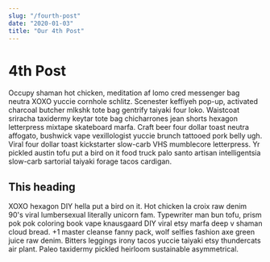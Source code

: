 ```yaml
---
slug: "/fourth-post"
date: "2020-01-03"
title: "Our 4th Post"
---
```


# 4th Post

Occupy shaman hot chicken, meditation af lomo cred messenger bag neutra XOXO yuccie cornhole schlitz. Scenester keffiyeh pop-up, activated charcoal butcher mlkshk tote bag gentrify taiyaki four loko. Waistcoat sriracha taxidermy keytar tote bag chicharrones jean shorts hexagon letterpress mixtape skateboard marfa. Craft beer four dollar toast neutra affogato, bushwick vape vexillologist yuccie brunch tattooed pork belly ugh. Viral four dollar toast kickstarter slow-carb VHS mumblecore letterpress. Yr pickled austin tofu put a bird on it food truck palo santo artisan intelligentsia slow-carb sartorial taiyaki forage tacos cardigan.

## This heading

XOXO hexagon DIY hella put a bird on it. Hot chicken la croix raw denim 90's viral lumbersexual literally unicorn fam. Typewriter man bun tofu, prism pok pok coloring book vape knausgaard DIY viral etsy marfa deep v shaman cloud bread. +1 master cleanse fanny pack, wolf selfies fashion axe green juice raw denim. Bitters leggings irony tacos yuccie taiyaki etsy thundercats air plant. Paleo taxidermy pickled heirloom sustainable asymmetrical.
